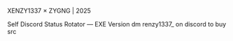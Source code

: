  XENZY1337 × ZYGNG | 2025

Self Discord Status Rotator — EXE Version
dm renzy1337_ on discord to buy src

